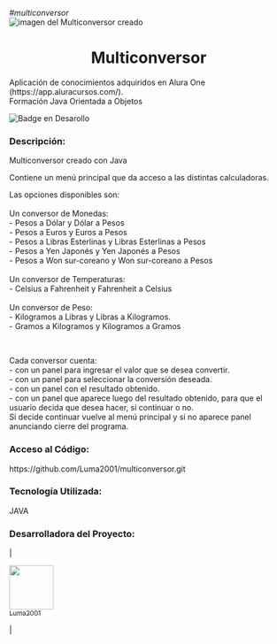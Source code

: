 <em>#multiconversor</em><br>
![imagen del Multiconversor creado](https://github.com/Luma2001/multiconversor/assets/114626233/8bb714a3-83f7-4782-b018-b61cf624265d)
<h1 align="center">Multiconversor</h1>
<p>Aplicación de conocimientos adquiridos en Alura One (https://app.aluracursos.com/). <br>
  Formación Java Orientada a Objetos</p>
  
![Badge en Desarollo](https://img.shields.io/badge/STATUS-EN%20DESAROLLO-green)

<h3>Descripción:</h3>
<p>Multiconversor creado con Java</p>
<p>Contiene un menú principal que da acceso a las distintas calculadoras. <br>
  
  Las opciones disponibles son:<br>
   <br>
  Un conversor de Monedas:<br>
      - Pesos a Dólar y Dólar a Pesos<br>
      - Pesos a Euros y Euros a Pesos<br>
      - Pesos a Libras Esterlinas y Libras Esterlinas a Pesos<br>
      - Pesos a Yen Japonés y Yen Japonés a Pesos<br>
      - Pesos a Won sur-coreano y Won sur-coreano a Pesos<br>
       <br>
  Un conversor de Temperaturas: <br>
      - Celsius a Fahrenheit y Fahrenheit a Celsius<br>
       <br>
  Un conversor de Peso: <br>
      - Kilogramos a Libras y Libras a Kilogramos. <br>
      - Gramos a Kilogramos y Kilogramos a Gramos</p>
       <br>
      <p>Cada conversor cuenta:<br>
      - con un panel para ingresar el valor que se desea convertir.<br>
      - con un panel para seleccionar la conversión deseada.<br>
      - con un panel con el resultado obtenido.<br>
      - con un panel que aparece luego del resultado obtenido, para que el usuario decida que desea hacer, si continuar o no.<br>
      Si decide continuar vuelve al menú principal y si no aparece panel anunciando cierre del programa.
      
<h3>Acceso al Código:</h3>
<p> https://github.com/Luma2001/multiconversor.git</p>
<h3>Tecnología Utilizada:</h3>
<p>JAVA</p>
<h3>Desarrolladora del Proyecto:</h3>
|

[<img src="https://avatars.githubusercontent.com/u/114626233?s=400&u=dd2604a961ab0af784111b5f02e838c01cf1ee4e&v=4" width=80><br><sub>Luma2001</sub>](https://github.com/Luma2001) 

|




